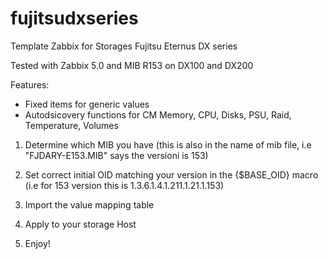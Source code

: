 # fujitsudxseries
Template Zabbix for Storages Fujitsu Eternus DX series

Tested with Zabbix 5.0 and MIB R153 on DX100 and DX200

Features:

- Fixed items for generic values
- Autodsicovery functions for CM Memory, CPU, Disks, PSU, Raid, Temperature, Volumes

1) Determine which MIB you have (this is also in the name of mib file, i.e "FJDARY-E153.MIB" says the versioni is 153)

2) Set correct initial OID matching your version in the {$BASE_OID} macro (i.e for 153 version this is 1.3.6.1.4.1.211.1.21.1.153)

3) Import the value mapping table
 
4) Apply to your storage Host

5) Enjoy!
